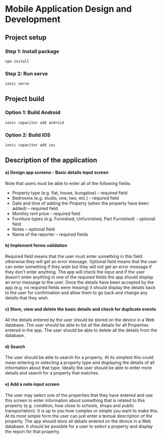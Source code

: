 # Mobile Application Design and Development

## Project setup

### Step 1: Install package

```
npm install
```

### Step 2: Run serve
```
ionic serve
```

## Project build

### Option 1: Build Android
```
ionic capacitor add android
```

### Option 2: Build IOS
```
ionic capacitor add ios
```

## Description of the application

<h4>a) Design app screens - Basic details input screen</h4>
Note that users must be able to enter all of the following fields: 

- Property type (e.g. flat, house, bungalow) – required field <br>
- Bedrooms (e.g. studio, one, two, etc.) - required field <br>
- Date and time of adding the Property  (when the property have been added) – required field <br>
- Monthly rent price - required field <br>
- Furniture types (e.g. Furnished, Unfurnished, Part Furnished) - optional field <br>
- Notes – optional field <br>
- Name of the reporter – required fields <br>

<h4>b) Implement forms validation</h4>
<p>
Required field means that the user must enter something in this field otherwise they will get an error message.  Optional field means that the user can enter something if they wish but they will not get an error message if they don't enter anything.
The app will check the input and if the user doesn’t enter anything in one of the required fields the app should display an error message to the user.
Once the details have been accepted by the app (e.g. no required fields were missing) it should display the details back to the user for confirmation and allow them to go back and change any details that they wish.
</p>

<h4>c) Store, view and delete the basic details and check for duplicate events</h4>
<p>
All the details entered by the user should be stored on the device in a Web database. 
The user should be able to list all the details for all Properties entered in the app.
The user should be able to delete all the details from the database.
</p>

<h4>d) Search</h4>
<p>
The user should be able to search for a property.  At its simplest this could mean entering or selecting a property type and displaying the details of all information about that type. Ideally the user should be able to enter more details and search for a property that matches.  
</p>

<h4>e) Add a note input screen</h4>
<p>
The user may select one of the properties that they have entered and use this screen to enter information about something that is related to this property (e.g. condition, how close to schools, shops and public transportation).  It is up to you how complex or simple you want to make this.  At its most simple form the user can just enter a textual description of the property.  
The app should store all details entered on the device in a Web database.
It should be possible for a user to select a property and display the report for that property.
</p>
